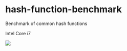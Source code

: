 hash-function-benchmark
=======================

Benchmark of common hash functions

Intel Core i7

![](https://lonewolfer.files.wordpress.com/2015/01/hash-function-benchmark.jpg)
